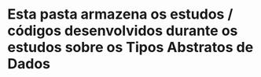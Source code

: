 # Esta pasta armazena os estudos / códigos desenvolvidos durante os estudos sobre os Tipos Abstratos de Dados
